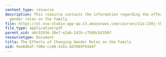 ```yaml
---
content_type: resource
description: This resource contains the information regarding the effects of changing
  gender roles on the family.
file: https://ol-ocw-studio-app-qa.s3.amazonaws.com/courses/21a-230j-the-contemporary-american-family-spring-2004/9ee68b4f7d0ecc6841b1bd7009f9344f_MIT21A_230JS04_10jakon.pdf
file_type: application/pdf
parent_uid: a8c91656-30e7-e2ab-2d1b-c7509cb2350f
resourcetype: Document
title: The Effects of Changing Gender Roles on the Family
uid: 9ee68b4f-7d0e-cc68-41b1-bd7009f9344f
---
```

